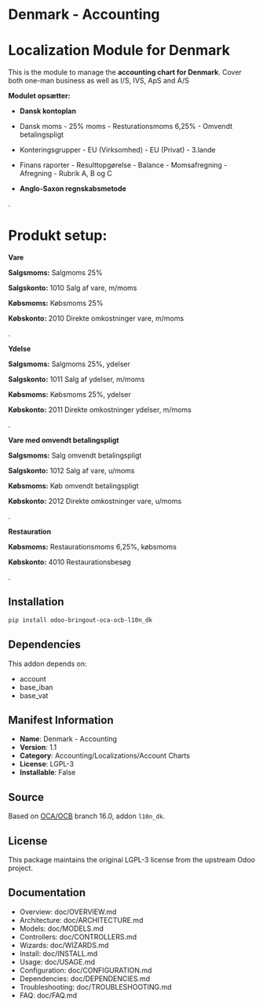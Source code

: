 # Denmark - Accounting



Localization Module for Denmark
===============================

This is the module to manage the **accounting chart for Denmark**. Cover both one-man business as well as I/S, IVS, ApS and A/S

**Modulet opsætter:**

- **Dansk kontoplan**

- Dansk moms
        - 25% moms
        - Resturationsmoms 6,25%
        - Omvendt betalingspligt

- Konteringsgrupper
        - EU (Virksomhed)
        - EU (Privat)
        - 3.lande

- Finans raporter
        - Resulttopgørelse
        - Balance
        - Momsafregning
            - Afregning
            - Rubrik A, B og C

- **Anglo-Saxon regnskabsmetode**

.

Produkt setup:
==============

**Vare**

**Salgsmoms:**      Salgmoms 25%

**Salgskonto:**     1010 Salg af vare, m/moms

**Købsmoms:**       Købsmoms 25%

**Købskonto:**      2010 Direkte omkostninger vare, m/moms

.

**Ydelse**

**Salgsmoms:**      Salgmoms 25%, ydelser

**Salgskonto:**     1011 Salg af ydelser, m/moms

**Købsmoms:**       Købsmoms 25%, ydelser

**Købskonto:**      2011 Direkte omkostninger ydelser, m/moms

.

**Vare med omvendt betalingspligt**

**Salgsmoms:**      Salg omvendt betalingspligt

**Salgskonto:**     1012 Salg af vare, u/moms

**Købsmoms:**       Køb omvendt betalingspligt

**Købskonto:**      2012 Direkte omkostninger vare, u/moms


.

**Restauration**

**Købsmoms:**       Restaurationsmoms 6,25%, købsmoms

**Købskonto:**      4010 Restaurationsbesøg

.

    

## Installation

```bash
pip install odoo-bringout-oca-ocb-l10n_dk
```

## Dependencies

This addon depends on:
- account
- base_iban
- base_vat

## Manifest Information

- **Name**: Denmark - Accounting
- **Version**: 1.1
- **Category**: Accounting/Localizations/Account Charts
- **License**: LGPL-3
- **Installable**: False

## Source

Based on [OCA/OCB](https://github.com/OCA/OCB) branch 16.0, addon `l10n_dk`.

## License

This package maintains the original LGPL-3 license from the upstream Odoo project.

## Documentation

- Overview: doc/OVERVIEW.md
- Architecture: doc/ARCHITECTURE.md
- Models: doc/MODELS.md
- Controllers: doc/CONTROLLERS.md
- Wizards: doc/WIZARDS.md
- Install: doc/INSTALL.md
- Usage: doc/USAGE.md
- Configuration: doc/CONFIGURATION.md
- Dependencies: doc/DEPENDENCIES.md
- Troubleshooting: doc/TROUBLESHOOTING.md
- FAQ: doc/FAQ.md
